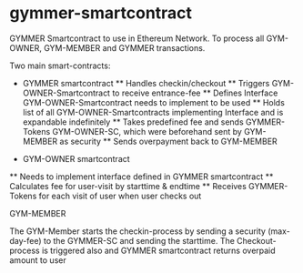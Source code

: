 # gymmer-smartcontract
GYMMER Smartcontract to use in Ethereum Network. To process all GYM-OWNER, GYM-MEMBER and GYMMER transactions.

Two main smart-contracts: 

* GYMMER smartcontract
** Handles checkin/checkout
** Triggers GYM-OWNER-Smartcontract to receive entrance-fee
** Defines Interface GYM-OWNER-Smartcontract needs to implement to be used
** Holds list of all GYM-OWNER-Smartcontracts implementing Interface and is expandable indefinitely
** Takes predefined fee and sends GYMMER-Tokens GYM-OWNER-SC, which were beforehand sent by GYM-MEMBER as security
** Sends overpayment back to GYM-MEMBER


* GYM-OWNER smartcontract

** Needs to implement interface defined in GYMMER smartcontract
** Calculates fee for user-visit by starttime & endtime
** Receives GYMMER-Tokens for each visit of user when user checks out


GYM-MEMBER

The GYM-Member starts the checkin-process by sending a security (max-day-fee) to the GYMMER-SC and sending the starttime.
The Checkout-process is triggered also and GYMMER smartcontract returns overpaid amount to user
